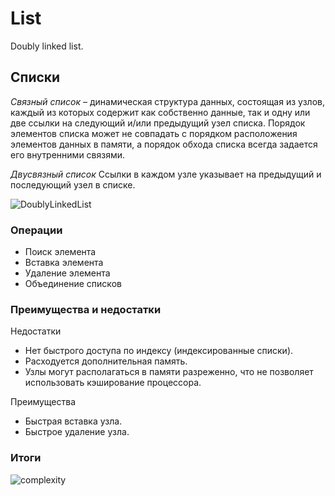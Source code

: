 # List
Doubly linked list.

## Списки

*Связный список* – динамическая структура данных,
состоящая из узлов, каждый из которых содержит как
собственно данные, так и одну или две ссылки на
следующий и/или предыдущий узел списка.
Порядок элементов списка может не совпадать с порядком
расположения элементов данных в памяти, а порядок
обхода списка всегда задается его внутренними связями.

*Двусвязный список*
Ссылки в каждом узле указывает на предыдущий и
последующий узел в списке.

![DoublyLinkedList](https://i.imgur.com/QCPNEZ3.png)

### Операции
* Поиск элемента
* Вставка элемента
* Удаление элемента
* Объединение списков

### Преимущества и недостатки
Недостатки

* Нет быстрого доступа по индексу (индексированные
списки).
* Расходуется дополнительная память.
* Узлы могут располагаться в памяти разреженно, что не
позволяет использовать кэширование процессора.

Преимущества

* Быстрая вставка узла.
* Быстрое удаление узла.

### Итоги

![complexity](https://i.imgur.com/5bAED8m.png)
